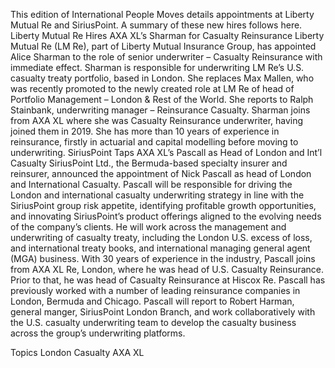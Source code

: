 This edition of International People Moves details appointments at Liberty Mutual Re and SiriusPoint.
A summary of these new hires follows here.
Liberty Mutual Re Hires AXA XL’s Sharman for Casualty Reinsurance
Liberty Mutual Re (LM Re), part of Liberty Mutual Insurance Group, has appointed Alice Sharman to the role of senior underwriter – Casualty Reinsurance with immediate effect.
Sharman is responsible for underwriting LM Re’s U.S. casualty treaty portfolio, based in London. She replaces Max Mallen, who was recently promoted to the newly created role at LM Re of head of Portfolio Management – London & Rest of the World. She reports to Ralph Stainbank, underwriting manager – Reinsurance Casualty.
Sharman joins from AXA XL where she was Casualty Reinsurance underwriter, having joined them in 2019. She has more than 10 years of experience in reinsurance, firstly in actuarial and capital modelling before moving to underwriting.
SiriusPoint Taps AXA XL’s Pascall as Head of London and Int’l Casualty
SiriusPoint Ltd., the Bermuda-based specialty insurer and reinsurer, announced the appointment of Nick Pascall as head of London and International Casualty.
Pascall will be responsible for driving the London and international casualty underwriting strategy in line with the SiriusPoint group risk appetite, identifying profitable growth opportunities, and innovating SiriusPoint’s product offerings aligned to the evolving needs of the company’s clients.
He will work across the management and underwriting of casualty treaty, including the London U.S. excess of loss, and international treaty books, and international managing general agent (MGA) business.
With 30 years of experience in the industry, Pascall joins from AXA XL Re, London, where he was head of U.S. Casualty Reinsurance. Prior to that, he was head of Casualty Reinsurance at Hiscox Re. Pascall has previously worked with a number of leading reinsurance companies in London, Bermuda and Chicago.
Pascall will report to Robert Harman, general manger, SiriusPoint London Branch, and work collaboratively with the U.S. casualty underwriting team to develop the casualty business across the group’s underwriting platforms.

Topics
London
Casualty
AXA XL
